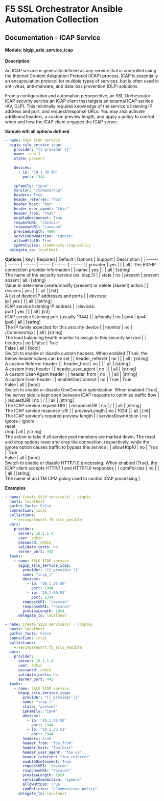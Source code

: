 # F5 SSL Orchestrator Ansible Automation Collection
## Documentation - ICAP Service
#### Module: bigip_sslo_service_icap

**Description**

An ICAP service is generally defined as any service that is controlled using the Internet Content Adaptation Protocol (ICAP) process. ICAP is essentially an encapsulation protocol for multiple types of services, but is often used in anti-virus, anti-malware, and data loss prevention (DLP) solutions.

From a configuration and automation persepective, an SSL Orchestrator ICAP security service an ICAP client that targets an external ICAP service (AV, DLP). This minimally requires knowledge of the service's listening IP address and port, and request/response URLs. You may also activate additional headers, a custom preview length, and apply a policy to control when and how the ICAP client engages the ICAP server.


**Sample wth all options defined**
```yaml
- name: SSLO ICAP service
  bigip_sslo_service_icap:
    provider: "{{ provider }}"
    name: icap_1
    state: present
    
    devices:
      - ip: "10.1.30.50"
        port: 1344
    
    ipFamily: "ipv4"
    monitor: "/Common/tcp"
    headers: True
    header_referrer: "foo"
    header_host: "bar"
    header_user_agent: "this"
    header_from: "that"
    enableOneConnect: True
    requestURI:	"/avscan"
    responseURI: "/avscan"
    previewLength: 4096
    serviceDownAction: "ignore"
    allowHttp10: True
    cpmPolicies: /Common/my-icap-policy
  delegate_to: localhost
```

**Options**
| Key | Required | Default | Options | Support | Description |
| ------ | ------ | ------ | ------ | ------ | ------ |
| provider | yes |  |  | all | The BIG-IP connection provider information |
| name | yes |  |  | all | [string]<br />The name of the security service (ex. icap_1) |
| state | no | present | present<br />absent | all | [string]<br />Value to determine create/modify (present) or delete (absent) action |
| devices | yes |  |  | all | [list]<br />A list of device IP addresses and ports |
| devices:<br />ip | yes |  |  | all | [string]<br />ICAP service listening IP address |
| devices:<br />port | yes |  |  | all | [int]<br />ICAP service listening port (usually 1344) |
| ipFamily | no | ipv4 | ipv4<br />ipv6 | all | [string]<br />The IP family expected for this security device |
| monitor | no | /Common/tcp |  | all | [string]<br />The load balancing health monitor to assign to this security service |
| headers | no | False | True<br />False | all | [bool]<br />Switch to enable or disable custom headers. When enabled (True), the below header values can be set |
| header_referrer | no |  |  | all | [string]<br />A custom Referrer header |
| header_host | no |  |  | all | [string]<br />A custom Host header |
| header_user_agent | no |  |  | all | [string]<br />A custom User-Agent header |
| header_from | no |  |  | all | [string]<br />A custom From header |
| enableOneConnect | no | True | True<br />False | all | [bool]<br />Switch to enable or disable OneConnect optimization. When enabled (True), the server side is kept open between ICAP requests to optimize traffic flow |
| requestURI | no | / |  | all | [string]<br />The ICAP service request URI |
| responseURI | no | / |  | all | [string]<br />The ICAP service response URI |
| previewLength | no | 1024 |  | all | [int]<br />The ICAP service's required preview length |
| serviceDownAction | no | ignore | ignore<br />reset<br />drop | all | [string]<br />The action to take if all service pool members are marked down. The reset and drop options reset and drop the connection, respectively, while the ignore option causes traffic to bypass this service |
| allowHttp10 | no | True | True<br />False | all | [bool]<br />Switch to enable or disable HTTP/1.0 processing. When enabled (True), the ICAP client accepts HTTP/1.1 and HTTP/1.0 responses |
| cpmPolicies | no |  |  | all | [string]<br />The name of an LTM CPM policy used to control ICAP processing |


**Examples**
```YAML
- name: Create SSLO service(s) - simple
  hosts: localhost
  gather_facts: False
  connection: local
  collections:
    - kevingstewart.f5_sslo_ansible
  vars: 
    provider:
      server: 10.1.1.4
      user: admin
      password: admin
      validate_certs: no
      server_port: 443
  tasks:
    - name: SSLO ICAP service
      bigip_sslo_service_icap:
        provider: "{{ provider }}"
        name: "icap_1"
        devices: 
          - ip: "10.1.30.50"
            port: 1344
          - ip: "10.1.30.51"
            port: 1344
        requestURI: "/avscan"
        responseURI: "/avscan"
        previewLength: 1024
      delegate_to: localhost
```
```YAML
- name: Create SSLO service(s) - complex
  hosts: localhost
  gather_facts: False
  connection: local
  collections:
    - kevingstewart.f5_sslo_ansible
  vars: 
    provider:
      server: 10.1.1.4
      user: admin
      password: admin
      validate_certs: no
      server_port: 443
  tasks:
    - name: SSLO ICAP service
      bigip_sslo_service_icap:
        provider: "{{ provider }}"
        name: "icap_1"
        state: "present"
        ipFamily: "ipv4"
        devices: 
          - ip: "10.1.30.50"
            port: 1344
          - ip: "10.1.30.51"
            port: 1344
        headers: true
        header_from: "foo_from"
        header_host: "foo_host"
        header_user_agent: "foo_ua"
        header_referrer: "foo_referrer"
        enableOneConnect: True
        requestURI: "/avscan"
        responseURI: "/avscan"
        previewLength: 1024
        serviceDownAction: "ignore"
        allowHttp10: True
        cpmPolicies: "/Common/icap_policy"
      delegate_to: localhost
```
